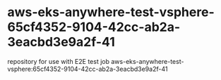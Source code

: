 # aws-eks-anywhere-test-vsphere-65cf4352-9104-42cc-ab2a-3eacbd3e9a2f-41
repository for use with E2E test job aws-eks-anywhere-test-vsphere:65cf4352-9104-42cc-ab2a-3eacbd3e9a2f-41
